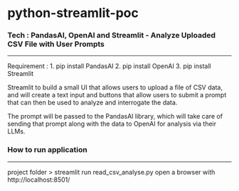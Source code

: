 # python-streamlit-poc
<h3>Tech : PandasAI, OpenAI and Streamlit - Analyze Uploaded CSV File with User Prompts</h3>
<hr>
Requirement : 
1. pip install PandasAI
2. pip install OpenAI
3. pip install Streamlit

Streamlit to build a small UI that allows users to upload a file of CSV data, and will create a text input and buttons that allow users to submit a prompt that can then be used to analyze and interrogate the data.


The prompt will be passed to the PandasAI library, which will take care of sending that prompt along with the data to OpenAI for analysis via their LLMs.

<h3>How to run application </h3>
<hr>
project folder > streamlit run read_csv_analyse.py <press enter> 
open a browser with http://localhost:8501/
